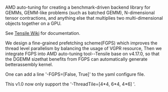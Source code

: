 AMD auto-tuning for creating a benchmark-driven backend library for GEMMs, GEMM-like problems (such as batched GEMM), N-dimensional tensor contractions, and anything else that multiplies two multi-dimensional objects together on a GPU.

See [Tensile Wiki](https://github.com/RadeonOpenCompute/Tensile/wiki) for documentation.

We design a fine-grained prefetching scheme(FGPS) which improves the thread level parallelism by balancing the usage of VGPR resource, Then we integrate FGPS into AMD auto-tuning tool--Tensile base on v4.17.0, so that the DGEMM sizethat benefits from FGPS can automatically generate betterassembly kernel.

One can add a line '-FGPS=\[False, True\]' to the yaml configure file.

This v1.0 now only support the '-ThreadTile=\[4\*4, 6\*4, 4\*6\] '.

